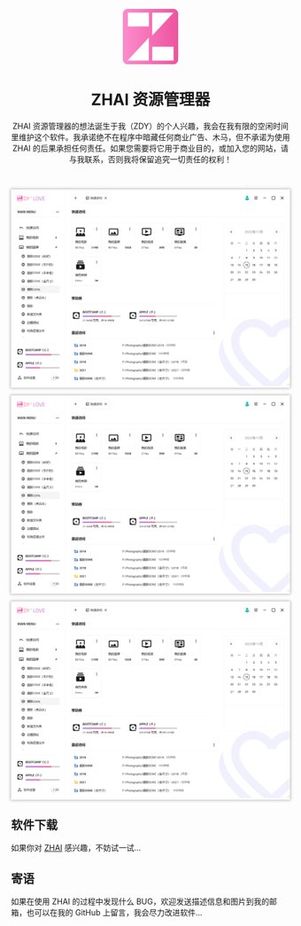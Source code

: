 <p align="center">
    <img src="/favicon.png" style="width: 100px;max-width: 100%;"/>
</p>

<h1 align="center">
    ZHAI 资源管理器
</h1>

<p align="center">
ZHAI 资源管理器的想法诞生于我（ZDY）的个人兴趣，我会在我有限的空闲时间里维护这个软件。我承诺绝不在程序中暗藏任何商业广告、木马，但不承诺为使用 ZHAI 的后果承担任何责任。如果您需要将它用于商业目的，或加入您的网站，请与我联系，否则我将保留追究一切责任的权利！
</p>

<br/>

<div style="box-shadow: 0 0 5px 1px #b6b6b6;">

![这是图片](1.jpg)

</div>

<div style="box-shadow: 0 0 5px 1px #b6b6b6;">

![这是图片](1.jpg)

</div>

<div style="box-shadow: 0 0 5px 1px #b6b6b6;">

![这是图片](1.jpg)

</div>

## 软件下载

如果你对 [ZHAI](https://github.com/zdy1988/ZHAI.PUBLISH/releases/latest) 感兴趣，不妨试一试...

## 寄语

如果在使用 ZHAI 的过程中发现什么 BUG，欢迎发送描述信息和图片到我的邮箱，也可以在我的 GitHub 上留言，我会尽力改进软件...